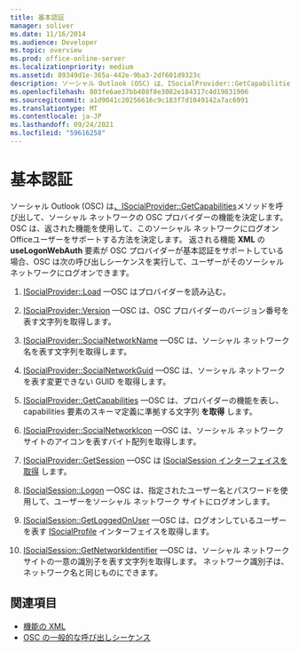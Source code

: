 ```yaml
---
title: 基本認証
manager: soliver
ms.date: 11/16/2014
ms.audience: Developer
ms.topic: overview
ms.prod: office-online-server
ms.localizationpriority: medium
ms.assetid: 89349d1e-365a-442e-9ba3-2df601d9323c
description: ソーシャル Outlook (OSC) は、ISocialProvider::GetCapabilities メソッドを呼び出して、ソーシャル ネットワークの OSC プロバイダーの機能を決定します。
ms.openlocfilehash: 803fe6ae37bb408f8e3082e184317c4d19831906
ms.sourcegitcommit: a1d9041c20256616c9c183f7d1049142a7ac6991
ms.translationtype: MT
ms.contentlocale: ja-JP
ms.lasthandoff: 09/24/2021
ms.locfileid: "59616258"
---
```

# <a name="basic-authentication"></a>基本認証

ソーシャル Outlook (OSC) は[、ISocialProvider::GetCapabilities](isocialprovider-getcapabilities.md)メソッドを呼び出して、ソーシャル ネットワークの OSC プロバイダーの機能を決定します。 OSC は、返された機能を使用して、このソーシャル ネットワークにログオンOfficeユーザーをサポートする方法を決定します。 返される機能 **XML** の **useLogonWebAuth** 要素が OSC プロバイダーが基本認証をサポートしている場合、OSC は次の呼び出しシーケンスを実行して、ユーザーがそのソーシャル ネットワークにログオンできます。 
  
1. [ISocialProvider::Load](isocialprovider-load.md) —OSC はプロバイダーを読み込む。 
    
2. [ISocialProvider::Version](isocialprovider-version.md) —OSC は、OSC プロバイダーのバージョン番号を表す文字列を取得します。 
    
3. [ISocialProvider::SocialNetworkName](isocialprovider-socialnetworkname.md) —OSC は、ソーシャル ネットワーク名を表す文字列を取得します。 
    
4. [ISocialProvider::SocialNetworkGuid](isocialprovider-socialnetworkguid.md) —OSC は、ソーシャル ネットワークを表す変更できない GUID を取得します。 
    
5. [ISocialProvider::GetCapabilities](isocialprovider-getcapabilities.md) —OSC は、プロバイダーの機能を表し、capabilities 要素のスキーマ定義に準拠する文字列 **を取得** します。 
    
6. [ISocialProvider::SocialNetworkIcon](isocialprovider-socialnetworkicon.md) —OSC は、ソーシャル ネットワーク サイトのアイコンを表すバイト配列を取得します。 
    
7. [ISocialProvider::GetSession](isocialprovider-getsession.md) —OSC は [ISocialSession インターフェイスを取得](isocialsessioniunknown.md) します。 
    
8. [ISocialSession::Logon](isocialsession-logon.md) —OSC は、指定されたユーザー名とパスワードを使用して、ユーザーをソーシャル ネットワーク サイトにログオンします。 
    
9. [ISocialSession::GetLoggedOnUser](isocialsession-getloggedonuser.md) —OSC は、ログオンしているユーザーを表す [ISocialProfile](isocialprovideriunknown.md) インターフェイスを取得します。 
    
10. [ISocialSession::GetNetworkIdentifier](isocialsession-getnetworkidentifier.md) —OSC は、ソーシャル ネットワーク サイトの一意の識別子を表す文字列を取得します。 ネットワーク識別子は、ネットワーク名と同じものにできます。 
    
## <a name="see-also"></a>関連項目

- [機能の XML](xml-for-capabilities.md)
- [OSC の一般的な呼び出しシーケンス](osc-typical-calling-sequences.md)


